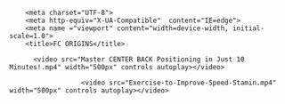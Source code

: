 <html>
<head>

        <meta charset="UTF-8">
        <meta http-equiv="X-UA-Compatible"  content="IE=edge">
        <meta name ="viewport" content="width=device-width, initial-scale=1.0">
        <title>FC ORIGINS</title>
<body>
        
          <video src="Master CENTER BACK Positioning in Just 10 Minutes!.mp4" width="500px" controls autoplay></video>
          
                      <video src="Exercise-to-Improve-Speed-Stamin.mp4" width="500px" controls autoplay></video>



</body>
</html>

